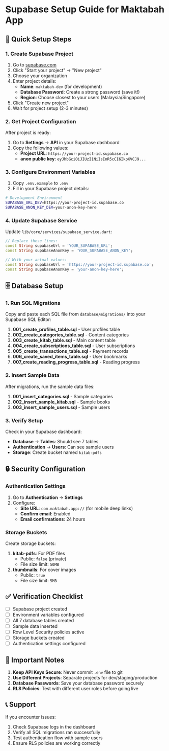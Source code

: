 # Supabase Setup Guide for Maktabah App

## 🚀 Quick Setup Steps

### 1. Create Supabase Project
1. Go to [supabase.com](https://supabase.com)
2. Click "Start your project" → "New project"
3. Choose your organization
4. Enter project details:
   - **Name**: `maktabah-dev` (for development)
   - **Database Password**: Create a strong password (save it!)
   - **Region**: Choose closest to your users (Malaysia/Singapore)
5. Click "Create new project"
6. Wait for project setup (2-3 minutes)

### 2. Get Project Configuration
After project is ready:
1. Go to **Settings** → **API** in your Supabase dashboard
2. Copy the following values:
   - **Project URL**: `https://your-project-id.supabase.co`
   - **anon public key**: `eyJhbGciOiJIUzI1NiIsInR5cCI6IkpXVCJ9...`

### 3. Configure Environment Variables
1. Copy `.env.example` to `.env`
2. Fill in your Supabase project details:
```bash
# Development Environment
SUPABASE_URL_DEV=https://your-project-id.supabase.co
SUPABASE_ANON_KEY_DEV=your-anon-key-here
```

### 4. Update Supabase Service
Update `lib/core/services/supabase_service.dart`:
```dart
// Replace these lines:
const String supabaseUrl = 'YOUR_SUPABASE_URL';
const String supabaseAnonKey = 'YOUR_SUPABASE_ANON_KEY';

// With your actual values:
const String supabaseUrl = 'https://your-project-id.supabase.co';
const String supabaseAnonKey = 'your-anon-key-here';
```

## 🗄️ Database Setup

### 1. Run SQL Migrations
Copy and paste each SQL file from `database/migrations/` into your Supabase SQL Editor:

1. **001_create_profiles_table.sql** - User profiles table
2. **002_create_categories_table.sql** - Content categories  
3. **003_create_kitab_table.sql** - Main content table
4. **004_create_subscriptions_table.sql** - User subscriptions
5. **005_create_transactions_table.sql** - Payment records
6. **006_create_saved_items_table.sql** - User bookmarks
7. **007_create_reading_progress_table.sql** - Reading progress

### 2. Insert Sample Data
After migrations, run the sample data files:
1. **001_insert_categories.sql** - Sample categories
2. **002_insert_sample_kitab.sql** - Sample books
3. **003_insert_sample_users.sql** - Sample users

### 3. Verify Setup
Check in your Supabase dashboard:
- **Database** → **Tables**: Should see 7 tables
- **Authentication** → **Users**: Can see sample users
- **Storage**: Create bucket named `kitab-pdfs`

## 🔒 Security Configuration

### Authentication Settings
1. Go to **Authentication** → **Settings**
2. Configure:
   - **Site URL**: `com.maktabah.app://` (for mobile deep links)
   - **Confirm email**: Enabled
   - **Email confirmations**: 24 hours

### Storage Buckets
Create storage buckets:
1. **kitab-pdfs**: For PDF files
   - Public: `false` (private)
   - File size limit: `50MB`
2. **thumbnails**: For cover images
   - Public: `true`
   - File size limit: `5MB`

## ✅ Verification Checklist

- [ ] Supabase project created
- [ ] Environment variables configured
- [ ] All 7 database tables created
- [ ] Sample data inserted
- [ ] Row Level Security policies active
- [ ] Storage buckets created
- [ ] Authentication settings configured

## 🚨 Important Notes

1. **Keep API Keys Secure**: Never commit `.env` file to git
2. **Use Different Projects**: Separate projects for dev/staging/production
3. **Database Passwords**: Save your database password securely
4. **RLS Policies**: Test with different user roles before going live

## 📞 Support

If you encounter issues:
1. Check Supabase logs in the dashboard
2. Verify all SQL migrations ran successfully
3. Test authentication flow with sample users
4. Ensure RLS policies are working correctly